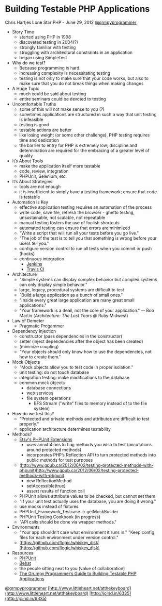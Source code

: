 # Building Testable PHP Applications
Chris Hartjes
Lone Star PHP - June 29, 2012
[@grmpyprogrammer](http://twitter.com/grmpyprogrammer)

- Story Time
	- started using PHP in 1998
	- discovered testing in 2004(?)
	- strongly familiar with testing
	- struggling with architectural constraints in an application
	- began using SimpleTest
- Why do we test?
	- Because programming is hard.
	- increasing complexity is necessitating testing
	- testing is not only to make sure that your code works, but also to make sure that you do not break things when making changes
- A Huge Topic
	- much could be said about testing
	- entire seminars could be devoted to testing
- Uncomfortable Truths
	- some of this will not make sense to you (?)
	- sometimes applications are structured in such a way that unit testing is infeasible
	- testing is good
	- testable actions are better
	- like losing weight (or some other challenge), PHP testing requires time and dedication
	- the barrier to entry for PHP is extremely low; discipline and determination are required for the embracing of a greater level of quality
- It’s About Tools
	- make the application itself more testable
	- code, review, integration
	- PHPUnit, Selenium, etc.
- It’s About Strategies
	- tools are not enough
	- it is insufficient to simply have a testing framework; ensure that code is testable
- Automation is Key
	- effective application testing requires an automation of the process
	- write code, save file, refresh the browser - ghetto testing, unsustainable, not scalable, not repeatable
	- manual testing fosters the use of foolish shortcuts
	- automated testing can ensure that errors are minimized
	- "Write a script that will run all your tests before you go live."
	- "The job of the test is to tell you that something is wrong before your users tell you."
	- configure version control to run all tests when you commit or push (hooks)
	- continuous integration
		- [Jenkins](http://jenkins-ci.org)
		- [Travis CI](http://travis-ci.org)
- Architecture
	- "Simple systems can display complex behavior but complex systems can only display simple behavior."
	- large, legacy, procedural systems are difficult to test
	- "Build a large application as a bunch of small ones."
	- "Inside every great large application are many great small applications."
	- "Your framework is a deail, not the core of your application." -- Bob Martin (_Architecture: The Lost Years_ @ Ruby Midwest)
- Law of Demeter
	- Pragmatic Progammer
- Dependency Injection
	- constructor (pass dependencies in the constructor)
	- setter (inject dependencies after the object has been created)
	- (minimize coupling)
	- "Your objects should only know how to use the dependencies, not how to create them."
- Mock Objects
	- "Mock objects allow you to test code in proper isolation."
	- unit testing: do not touch database
	- integration testing: make modifications to the database
	- common mock objects
		- database connections
		- web services
		- file system operations
			- BFS Stream ("write" files to memory instead of to the file system)
- How do we test this?
	- "Protected and private methods and attributes are difficult to test properly."
	- application architecture determines testability
- Methods?
	- [Etsy's PHPUnit Extensions](https://github.com/etsy/phpunit-extensions)
		- uses annotations to flag methods you wish to test (annotations around protected methods)
		- incorporates PHP’s Reflection API to turn protected methods into public methods for test purposes
	- (http://www.gpub.ca/2012/06/02/testing-protected-methods-with-phpunit)http://www.gpub.ca/2012/06/02/testing-protected-methods-with-phpunit
		- new ReflectionMethod
		- setAccessible(true)
		- assert results of function call
	- PHPUnit allows atttribute values to be checked, but cannot set them
	- "If your unit test actually uses the database, you are doing it wrong."
	- use mocks instead of fixtures
	- PHPUnit_Framework_Testcase -> getMockBuilder 
	- PHPUnit Testing Cookbook (in progress)
	- "API calls should be done via wrapper methods."
- Environments
	- "Your app shouldn’t care what environment it runs in."
	"Keep config files for each environment under version control."
	- [https://github.com/flogic/whiskey_disk](https://github.com/flogic/whiskey_disk)
- Resources
	- [PHPUnit](http://phpunit.de)
	- [Behat](http://behat.org)
	- the people sitting next to you (value of collaboration)
	- [The Grumpy Programmer’s Guide to Building Testable PHP Applications](http://grumpy-testing.com)

[@grmpyprogrammer](http://twitter.com/grmpyprogammer)
[http://www.littleheart.net/atthekeyboard](http://www.littleheart.net/atthekeyboard)
[http://joind.in/6335](http://joind.in/6335)
